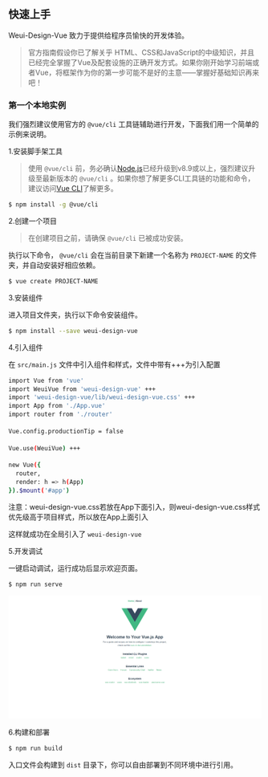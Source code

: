 ## 快速上手

Weui-Design-Vue 致力于提供给程序员愉快的开发体验。

> 官方指南假设你已了解关乎 HTML、CSS和JavaScript的中级知识，并且已经完全掌握了Vue及配套设施的正确开发方式。如果你刚开始学习前端或者Vue，将框架作为你的第一步可能不是好的主意——掌握好基础知识再来吧！

### 第一个本地实例

我们强烈建议使用官方的 `@vue/cli` 工具链辅助进行开发，下面我们用一个简单的示例来说明。

1.安装脚手架工具

> 使用 `@vue/cli` 前，务必确认[Node.js](https://nodejs.org/en)已经升级到v8.9或以上，强烈建议升级至最新版本的 `@vue/cli` 。如果你想了解更多CLI工具链的功能和命令，建议访问[Vue CLI](https://cli.vuejs.org/zh)了解更多。

```bash
$ npm install -g @vue/cli
```

2.创建一个项目

> 在创建项目之前，请确保 `@vue/cli` 已被成功安装。

执行以下命令， `@vue/cli` 会在当前目录下新建一个名称为 `PROJECT-NAME` 的文件夹，并自动安装好相应依赖。

```bash
$ vue create PROJECT-NAME
```

3.安装组件

进入项目文件夹，执行以下命令安装组件。

```bash
$ npm install --save weui-design-vue
```

4.引入组件

在 `src/main.js` 文件中引入组件和样式，文件中带有+++为引入配置

```bash
import Vue from 'vue'
import WeuiVue from 'weui-design-vue' +++
import 'weui-design-vue/lib/weui-design-vue.css' +++
import App from './App.vue'
import router from './router'

Vue.config.productionTip = false

Vue.use(WeuiVue) +++

new Vue({
  router,
  render: h => h(App)
}).$mount('#app')
```

注意：weui-design-vue.css若放在App下面引入，则weui-design-vue.css样式优先级高于项目样式，所以放在App上面引入

这样就成功在全局引入了 `weui-design-vue`

5.开发调试

一键启动调试，运行成功后显示欢迎页面。

```bash
$ npm run serve
```

![welcome](./../assets/welcome.jpg)

6.构建和部署

```bash
$ npm run build
```

入口文件会构建到 `dist` 目录下，你可以自由部署到不同环境中进行引用。